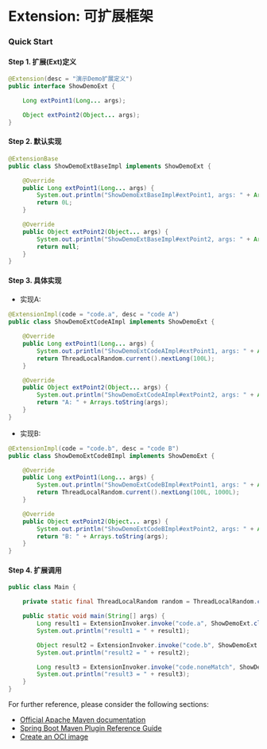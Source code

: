 # Extension: 可扩展框架

### Quick Start
#### Step 1. 扩展(Ext)定义
```java
@Extension(desc = "演示Demo扩展定义")
public interface ShowDemoExt {

    Long extPoint1(Long... args);

    Object extPoint2(Object... args);
}
```

#### Step 2. 默认实现
```java
@ExtensionBase
public class ShowDemoExtBaseImpl implements ShowDemoExt {

    @Override
    public Long extPoint1(Long... args) {
        System.out.println("ShowDemoExtBaseImpl#extPoint1, args: " + Arrays.toString(args));
        return 0L;
    }

    @Override
    public Object extPoint2(Object... args) {
        System.out.println("ShowDemoExtBaseImpl#extPoint2, args: " + Arrays.toString(args));
        return null;
    }
}
```

#### Step 3. 具体实现
- 实现A:
```java
@ExtensionImpl(code = "code.a", desc = "code A")
public class ShowDemoExtCodeAImpl implements ShowDemoExt {

    @Override
    public Long extPoint1(Long... args) {
        System.out.println("ShowDemoExtCodeAImpl#extPoint1, args: " + Arrays.toString(args));
        return ThreadLocalRandom.current().nextLong(100L);
    }

    @Override
    public Object extPoint2(Object... args) {
        System.out.println("ShowDemoExtCodeAImpl#extPoint2, args: " + Arrays.toString(args));
        return "A: " + Arrays.toString(args);
    }
}
```
- 实现B:
```java
@ExtensionImpl(code = "code.b", desc = "code B")
public class ShowDemoExtCodeBImpl implements ShowDemoExt {

    @Override
    public Long extPoint1(Long... args) {
        System.out.println("ShowDemoExtCodeBImpl#extPoint1, args: " + Arrays.toString(args));
        return ThreadLocalRandom.current().nextLong(100L, 1000L);
    }

    @Override
    public Object extPoint2(Object... args) {
        System.out.println("ShowDemoExtCodeBImpl#extPoint2, args: " + Arrays.toString(args));
        return "B: " + Arrays.toString(args);
    }
}
```

#### Step 4. 扩展调用
```java
public class Main {

    private static final ThreadLocalRandom random = ThreadLocalRandom.current();

    public static void main(String[] args) {
        Long result1 = ExtensionInvoker.invoke("code.a", ShowDemoExt.class, ext -> ext.extPoint1(random.nextLong()));
        System.out.println("result1 = " + result1);

        Object result2 = ExtensionInvoker.invoke("code.b", ShowDemoExt.class, ext -> ext.extPoint2(random.nextLong()));
        System.out.println("result2 = " + result2);

        Long result3 = ExtensionInvoker.invoke("code.noneMatch", ShowDemoExt.class, ext -> ext.extPoint1(random.nextLong()));
        System.out.println("result3 = " + result3);
    }
}
```


For further reference, please consider the following sections:

* [Official Apache Maven documentation](https://maven.apache.org/guides/index.html)
* [Spring Boot Maven Plugin Reference Guide](https://docs.spring.io/spring-boot/docs/2.6.13/maven-plugin/reference/html/)
* [Create an OCI image](https://docs.spring.io/spring-boot/docs/2.6.13/maven-plugin/reference/html/#build-image)

